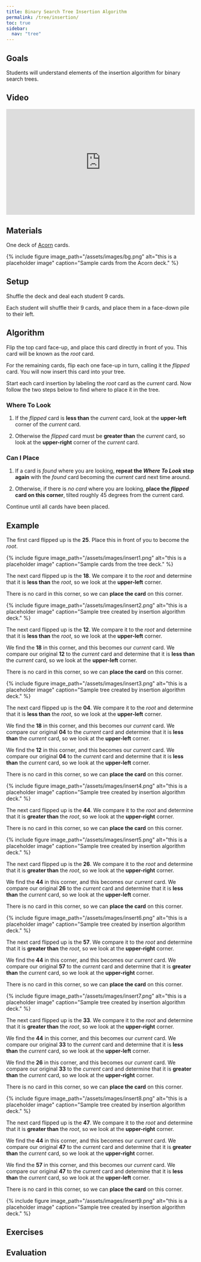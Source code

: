 ```yaml
---
title: Binary Search Tree Insertion Algorithm
permalink: /tree/insertion/
toc: true
sidebar:
  nav: "tree"
---
```


## Goals

Students will understand elements of the insertion algorithm
for binary search trees.

## Video

<style>.embed-container { position: relative; padding-bottom: 56.25%; height: 0; overflow: hidden; max-width: 100%; } .embed-container iframe, .embed-container object, .embed-container embed { position: absolute; top: 0; left: 0; width: 100%; height: 100%; }</style><div class='embed-container'><iframe src='https://www.youtube.com/embed//8m8xTs1rnmM' frameborder='0' allowfullscreen></iframe></div>

## Materials

One deck of [Acorn]({{site.baseurl}}/tree) cards.

{% include figure image_path="/assets/images/bg.png" alt="this is a placeholder image" caption="Sample cards from the Acorn deck." %}

## Setup

Shuffle the deck and deal each student 9 cards.

Each student will shuffle their 9 cards, and place them
in a face-down pile to their left.

## Algorithm

Flip the top card face-up, and place this card directly
in front of you. This card will be known as the *root* card.

For the remaining cards, flip each one face-up in turn,
calling it the *flipped* card. You will now insert this
card into your tree.

Start each card insertion by labeling the *root* card
as the *current* card. Now follow the two steps
below to find where to place it in the tree.

### Where To Look

1. If the *flipped* card is **less than** the *current* card,
  look at the **upper-left** corner of the *current* card.

2. Otherwise the *flipped* card must be **greater than** the *current*
  card, so look at the **upper-right** corner of the *current* card.

### Can I Place

1. If a card is *found* where you are looking, **repeat the *Where
  To Look* step again** with the *found* card becoming the *current*
  card next time around.

2. Otherwise, if there is *no card* where you are looking, **place
  the *flipped* card on this corner**, tilted roughly 45 degrees
  from the current card.

Continue until all cards have been placed.

## Example

The first card flipped up is the **25**. Place this in front of you
to become the *root*.

{% include figure image_path="/assets/images/insert1.png" alt="this is a placeholder image" caption="Sample cards from the tree deck." %}

The next card flipped up is the **18**. We compare it to the *root*
and determine that it is **less than** the *root*, so we look
at the **upper-left** corner.

There is no card in this corner, so we can **place the card**
on this corner.

{% include figure image_path="/assets/images/insert2.png" alt="this is a placeholder image" caption="Sample tree created by insertion algorithm deck." %}

The next card flipped up is the **12**. We compare it to the *root*
and determine that it is **less than** the *root*, so we look
at the **upper-left** corner.

We find the **18** in this corner, and this becomes our *current* card.
We compare our original **12** to the *current* card
and determine that it is **less than** the *current* card, so we look
at the **upper-left** corner.

There is no card in this corner, so we can **place the card**
on this corner.

{% include figure image_path="/assets/images/insert3.png" alt="this is a placeholder image" caption="Sample tree created by insertion algorithm deck." %}

The next card flipped up is the **04**. We compare it to the *root*
and determine that it is **less than** the *root*, so we look
at the **upper-left** corner.

We find the **18** in this corner, and this becomes our *current* card.
We compare our original **04** to the *current* card
and determine that it is **less than** the *current* card, so we look
at the **upper-left** corner.

We find the **12** in this corner, and this becomes our *current* card.
We compare our original **04** to the *current* card
and determine that it is **less than** the *current* card, so we look
at the **upper-left** corner.

There is no card in this corner, so we can **place the card**
on this corner.

{% include figure image_path="/assets/images/insert4.png" alt="this is a placeholder image" caption="Sample tree created by insertion algorithm deck." %}

The next card flipped up is the **44**. We compare it to the *root*
and determine that it is **greater than** the *root*, so we look
at the **upper-right** corner.

There is no card in this corner, so we can **place the card**
on this corner.

{% include figure image_path="/assets/images/insert5.png" alt="this is a placeholder image" caption="Sample tree created by insertion algorithm deck." %}

The next card flipped up is the **26**. We compare it to the *root*
and determine that it is **greater than** the *root*, so we look
at the **upper-right** corner.

We find the **44** in this corner, and this becomes our *current* card.
We compare our original **26** to the *current* card
and determine that it is **less than** the *current* card, so we look
at the **upper-left** corner.

There is no card in this corner, so we can **place the card**
on this corner.

{% include figure image_path="/assets/images/insert6.png" alt="this is a placeholder image" caption="Sample tree created by insertion algorithm deck." %}

The next card flipped up is the **57**. We compare it to the *root*
and determine that it is **greater than** the *root*, so we look
at the **upper-right** corner.

We find the **44** in this corner, and this becomes our *current* card.
We compare our original **57** to the *current* card
and determine that it is **greater than** the *current* card, so we look
at the **upper-right** corner.

There is no card in this corner, so we can **place the card**
on this corner.

{% include figure image_path="/assets/images/insert7.png" alt="this is a placeholder image" caption="Sample tree created by insertion algorithm deck." %}

The next card flipped up is the **33**. We compare it to the *root*
and determine that it is **greater than** the *root*, so we look
at the **upper-right** corner.

We find the **44** in this corner, and this becomes our *current* card.
We compare our original **33** to the *current* card
and determine that it is **less than** the *current* card, so we look
at the **upper-left** corner.

We find the **26** in this corner, and this becomes our *current* card.
We compare our original **33** to the *current* card
and determine that it is **greater than** the *current* card, so we look
at the **upper-right** corner.

There is no card in this corner, so we can **place the card**
on this corner.

{% include figure image_path="/assets/images/insert8.png" alt="this is a placeholder image" caption="Sample tree created by insertion algorithm deck." %}

The next card flipped up is the **47**. We compare it to the *root*
and determine that it is **greater than** the *root*, so we look
at the **upper-right** corner.

We find the **44** in this corner, and this becomes our *current* card.
We compare our original **47** to the *current* card
and determine that it is **greater than** the *current* card, so we look
at the **upper-right** corner.

We find the **57** in this corner, and this becomes our *current* card.
We compare our original **47** to the *current* card
and determine that it is **less than** the *current* card, so we look
at the **upper-left** corner.

There is no card in this corner, so we can **place the card**
on this corner.

{% include figure image_path="/assets/images/insert9.png" alt="this is a placeholder image" caption="Sample tree created by insertion algorithm deck." %}


## Exercises


## Evaluation
